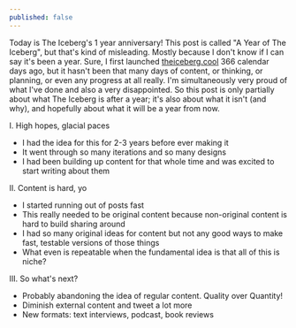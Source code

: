 ```yaml
---
published: false
---
```


Today is The Iceberg's 1 year anniversary! This post is called "A Year of The Iceberg", but that's kind of misleading. Mostly because I don't know if I can say it's been a year. Sure, I first launched [theiceberg.cool](theicberg.cool) 366 calendar days ago, but it hasn't been that many days of content, or thinking, or planning, or even any progress at all really. I'm simultaneously very proud of what I've done and also a very disappointed. So this post is only partially about what The Iceberg is after a year; it's also about what it isn't (and why), and hopefully about what it will be a year from now.

I. High hopes, glacial paces

- I had the idea for this for 2-3 years before ever making it
- It went through so many iterations and so many designs
- I had been building up content for that whole time and was excited to start writing about them

II. Content is hard, yo

- I started running out of posts fast
- This really needed to be original content because non-original content is hard to build sharing around
- I had so many original ideas for content but not any good ways to make fast, testable versions of those things
- What even is repeatable when the fundamental idea is that all of this is niche?

III. So what's next?
- Probably abandoning the idea of regular content. Quality over Quantity!
- Diminish external content and tweet a lot more
- New formats: text interviews, podcast, book reviews